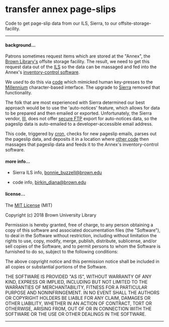 transfer annex page-slips
=========================

Code to get page-slip data from our ILS, Sierra, to our offsite-storage-facility.

---


#### background...

Patrons sometimes request items which are stored at the "Annex", the [Brown Library's](https://library.brown.edu) offsite storage facility. The result, we need to get this request data out of the [ILS](https://en.wikipedia.org/wiki/Integrated_library_system) so the data can be massaged and fed into the Annex's [inventory-control software](https://www.gfatech.com).

We _used_ to do this via [code](https://github.com/Brown-University-Library/josiah_print_pageslips) which mimicked human key-presses to the [Millennium](https://www.iii.com/products/millennium-ils/) character-based interface. The upgrade to [Sierra](https://www.iii.com/products/sierra-ils/) removed that functionality.

The folk that are most experienced with Sierra determined our best approach would be to use the 'auto-notices' feature, which allows for data to be prepared and then emailed or exported. Unfortunately, the Sierra vendor, [III](https://en.wikipedia.org/wiki/Innovative_Interfaces), does not offer [secure FTP](https://en.wikipedia.org/wiki/Secure_file_transfer_program) export for auto-notices data, so the pageslip data is auto-emailed to a developer-accessible email address.

This code, triggered by [cron](https://en.wikipedia.org/wiki/Cron), checks for new pageslip emails, parses out the pageslip data, and deposits it in a location where [other code](https://github.com/birkin/annex_process_pageslips) then massages that pageslip data and feeds it to the Annex's inventory-control software.


#### more info...

- Sierra ILS info, <bonnie_buzzell@brown.edu>

- code info, <birkin_diana@brown.edu>


#### license...

The [MIT License](https://en.wikipedia.org/wiki/MIT_License) (MIT)

Copyright (c) 2018 Brown University Library

Permission is hereby granted, free of charge, to any person obtaining a copy of this software and associated documentation files (the "Software"), to deal in the Software without restriction, including without limitation the rights to use, copy, modify, merge, publish, distribute, sublicense, and/or sell copies of the Software, and to permit persons to whom the Software is furnished to do so, subject to the following conditions:

The above copyright notice and this permission notice shall be included in all copies or substantial portions of the Software.

THE SOFTWARE IS PROVIDED "AS IS", WITHOUT WARRANTY OF ANY KIND, EXPRESS OR IMPLIED, INCLUDING BUT NOT LIMITED TO THE WARRANTIES OF MERCHANTABILITY, FITNESS FOR A PARTICULAR PURPOSE AND NONINFRINGEMENT. IN NO EVENT SHALL THE AUTHORS OR COPYRIGHT HOLDERS BE LIABLE FOR ANY CLAIM, DAMAGES OR OTHER LIABILITY, WHETHER IN AN ACTION OF CONTRACT, TORT OR OTHERWISE, ARISING FROM, OUT OF OR IN CONNECTION WITH THE SOFTWARE OR THE USE OR OTHER DEALINGS IN THE SOFTWARE.

---
